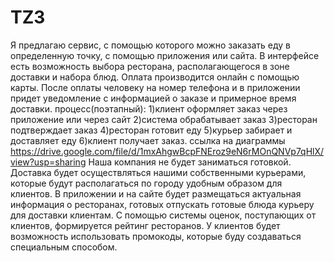 # TZ3
Я предлагаю сервис, с помощью которого можно заказать еду в
определенную точку, с помощью приложения или сайта. В
интерфейсе есть возможность выбора ресторана, располагающегося в зоне
доставки и набора блюд. Оплата производится онлайн с помощью карты.
После оплаты человеку на номер телефона и в приложении придет
уведомление с информацией о заказе и примерное время доставки.
процесс(поэтапный):
1)клиент оформляет заказ через приложение или через сайт
2)система обрабатывает заказ
3)ресторан подтверждает заказ
4)ресторан готовит еду
5)курьер забирает и доставляет еду
6)клиент получает заказ.
ссылка на диаграммы
https://drive.google.com/file/d/1mxAhgwBcpFNEroz9eN6rMOnQNVp7qHlX/view?usp=sharing
 Наша компания не будет заниматься готовкой. Доставка будет осуществляться нашими
собственными курьерами, которые будут располагаться по городу удобным
образом для клиентов.
В приложении и на сайте будет размещаться актуальная информация о
ресторанах, готовых отпускать готовые блюда курьеру для доставки
клиентам. С помощью системы оценок, поступающих от клиентов,
формируется рейтинг ресторанов.
У клиентов будет возможность использовать промокоды, которые буду
создаваться специальным способом.
